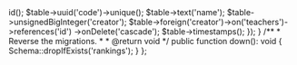 <?php

use Illuminate\Database\Migrations\Migration;
use Illuminate\Database\Schema\Blueprint;
use Illuminate\Support\Facades\Schema;

return new class extends Migration {
    /**
     * Run the migrations.
     *
     * @return void
     */
    public function up(): void
    {
        Schema::create('rankings', function (Blueprint $table) {
            $table->id();
            $table->uuid('code')->unique();
            $table->text('name');

            $table->unsignedBigInteger('creator');
            $table->foreign('creator')->on('teachers')->references('id')
                ->onDelete('cascade');

            $table->timestamps();
        });
    }

    /**
     * Reverse the migrations.
     *
     * @return void
     */
    public function down(): void
    {
        Schema::dropIfExists('rankings');
    }
};
